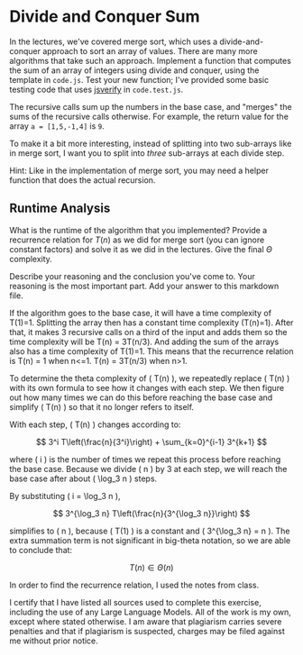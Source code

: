 # Divide and Conquer Sum

In the lectures, we've covered merge sort, which uses a divide-and-conquer
approach to sort an array of values. There are many more algorithms that take
such an approach. Implement a function that computes the sum of an array of
integers using divide and conquer, using the template in `code.js`. Test your
new function; I've provided some basic testing code that uses
[jsverify](https://jsverify.github.io/) in `code.test.js`.

The recursive calls sum up the numbers in the base case, and "merges" the sums
of the recursive calls otherwise. For example, the return value for the array `a
= [1,5,-1,4]` is `9`.

To make it a bit more interesting, instead of splitting into two sub-arrays like
in merge sort, I want you to split into *three* sub-arrays at each divide step.

Hint: Like in the implementation of merge sort, you may need a helper function
that does the actual recursion.

## Runtime Analysis

What is the runtime of the algorithm that you implemented? Provide a recurrence
relation for $T(n)$ as we did for merge sort (you can ignore constant factors)
and solve it as we did in the lectures. Give the final $\Theta$ complexity.

Describe your reasoning and the conclusion you've come to. Your reasoning is the
most important part. Add your answer to this markdown file.

If the algorithm goes to the base case, it will have a time complexity of T(1)=1. Splitting the array then has a constant time complexity (T(n)=1). After that, it makes 3 recursive calls on a third of the input and adds them so the time complexity will be T(n) = 3T(n/3). And adding the sum of the arrays also has a time complexity of T(1)=1. 
This means that the recurrence relation is T(n) = 1 when n<=1. T(n) = 3T(n/3) when n>1.

To determine the theta complexity of \( T(n) \), we repeatedly replace \( T(n) \) with its own formula to see how it changes with each step. We then figure out how many times we can do this before reaching the base case and simplify \( T(n) \) so that it no longer refers to itself.

With each step, \( T(n) \) changes according to:

$$
3^i T\left(\frac{n}{3^i}\right) + \sum_{k=0}^{i-1} 3^{k+1}
$$

where \( i \) is the number of times we repeat this process before reaching the base case. Because we divide \( n \) by 3 at each step, we will reach the base case after about \( \log_3 n \) steps.

By substituting \( i = \log_3 n \), 

$$
3^{\log_3 n} T\left(\frac{n}{3^{\log_3 n}}\right)
$$ 

simplifies to \( n \), because \( T(1) \) is a constant and \( 3^{\log_3 n} = n \). The extra summation term is not significant in big-theta notation, so we are able to conclude that:

$$
T(n) \in \Theta(n)
$$



In order to find the recurrence relation, I used the notes from class.


I certify that I have listed all sources used to complete this exercise, including the use of any Large Language Models. All of the work is my own, except where stated otherwise. I am aware that plagiarism carries severe penalties and that if plagiarism is suspected, charges may be filed against me without prior notice.

